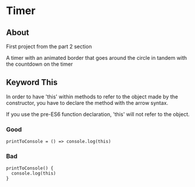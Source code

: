 # Timer

## About

First project from the part 2 section

A timer with an animated border that goes around the circle in tandem with the countdown on the timer

## Keyword This

In order to have 'this' within methods to refer to the object made by the constructor, you have to declare the method with the arrow syntax.

If you use the pre-ES6 function declaration, 'this' will not refer to the
object.

### Good

`printToConsole = () => console.log(this)`

### Bad

```
printToConsole() {
  console.log(this)
}
```
